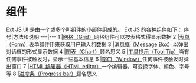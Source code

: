 # 组件
Ext JS UI 是由一个或多个叫组件的小部件组成的。 Ext JS 的各种组件如下：
序号|方法和说明
---|---
1  |[网格（Grid）]()网格组件可以按表格式得显示数据
2  |[表单（Form）]()表单组件用来获取用户输入的数据
3  |[消息框（Message Box）]()以弹出对话框的形式显示数据
4  |[图表（Chart）]()顾名思义
5  |[工具提示（Tool Tip）]()当有任何事件被触发时，显示一些基本信息
6  |[窗口（Window）]()任何事件被触发时弹出窗口
7  |[HTML 编辑器（HTML editor）]()一个编辑器，可变换字体、颜色、字号等
8  |[进度条（Progress bar）]()顾名思义
